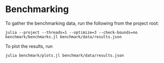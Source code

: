 # Benchmarking

To gather the benchmarking data, run the following from the project root:

```
julia --project --threads=1 --optimize=3 --check-bounds=no benchmark/benchmarks.jl benchmark/data/results.json
```

To plot the results, run
```
julia benchmark/plots.jl benchmark/data/results.json
```
